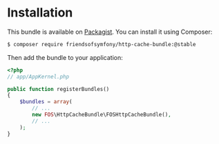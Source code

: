 Installation
============

This bundle is available on [Packagist](https://packagist.org/packages/friendsofsymfony/http-cache-bundle).
You can install it using Composer:

```bash
$ composer require friendsofsymfony/http-cache-bundle:@stable
```

Then add the bundle to your application:

```php
<?php
// app/AppKernel.php

public function registerBundles()
{
    $bundles = array(
        // ...
        new FOS\HttpCacheBundle\FOSHttpCacheBundle(),
        // ...
    );
}
```
